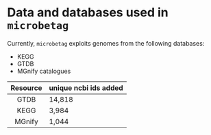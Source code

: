 # Data and databases used in `microbetag` 




Currently, `microbetag` exploits genomes from the following databases: 
* KEGG
* GTDB
* MGnify catalogues

| Resource | unique ncbi ids added |
|:--------:|:----------------------|
| GTDB     | 14,818                |
| KEGG     | 3,984                 |
| MGnify   | 1,044



